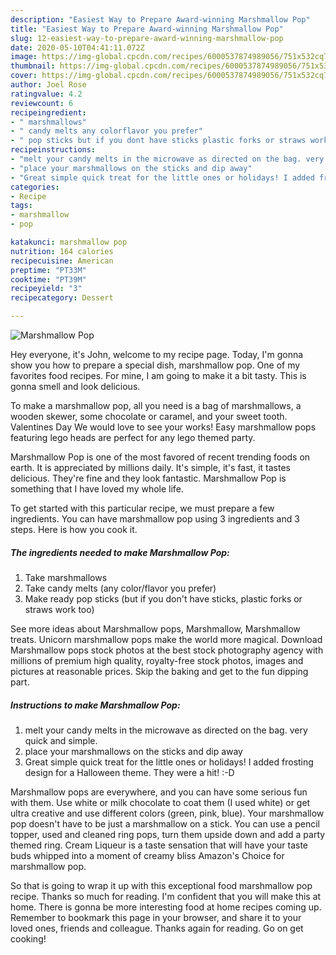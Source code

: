 ```yaml
---
description: "Easiest Way to Prepare Award-winning Marshmallow Pop"
title: "Easiest Way to Prepare Award-winning Marshmallow Pop"
slug: 12-easiest-way-to-prepare-award-winning-marshmallow-pop
date: 2020-05-10T04:41:11.072Z
image: https://img-global.cpcdn.com/recipes/6000537874989056/751x532cq70/marshmallow-pop-recipe-main-photo.jpg
thumbnail: https://img-global.cpcdn.com/recipes/6000537874989056/751x532cq70/marshmallow-pop-recipe-main-photo.jpg
cover: https://img-global.cpcdn.com/recipes/6000537874989056/751x532cq70/marshmallow-pop-recipe-main-photo.jpg
author: Joel Rose
ratingvalue: 4.2
reviewcount: 6
recipeingredient:
- " marshmallows"
- " candy melts any colorflavor you prefer"
- " pop sticks but if you dont have sticks plastic forks or straws work too"
recipeinstructions:
- "melt your candy melts in the microwave as directed on the bag. very quick and simple."
- "place your marshmallows on the sticks and dip away"
- "Great simple quick treat for the little ones or holidays! I added frosting design for a Halloween theme. They were a hit! :-D"
categories:
- Recipe
tags:
- marshmallow
- pop

katakunci: marshmallow pop 
nutrition: 164 calories
recipecuisine: American
preptime: "PT33M"
cooktime: "PT39M"
recipeyield: "3"
recipecategory: Dessert

---
```



![Marshmallow Pop](https://img-global.cpcdn.com/recipes/6000537874989056/751x532cq70/marshmallow-pop-recipe-main-photo.jpg)

Hey everyone, it's John, welcome to my recipe page. Today, I'm gonna show you how to prepare a special dish, marshmallow pop. One of my favorites food recipes. For mine, I am going to make it a bit tasty. This is gonna smell and look delicious.

To make a marshmallow pop, all you need is a bag of marshmallows, a wooden skewer, some chocolate or caramel, and your sweet tooth. Valentines Day We would love to see your works! Easy marshmallow pops featuring lego heads are perfect for any lego themed party.

Marshmallow Pop is one of the most favored of recent trending foods on earth. It is appreciated by millions daily. It's simple, it's fast, it tastes delicious. They're fine and they look fantastic. Marshmallow Pop is something that I have loved my whole life.


To get started with this particular recipe, we must prepare a few ingredients. You can have marshmallow pop using 3 ingredients and 3 steps. Here is how you cook it.

<!--inarticleads1-->

##### The ingredients needed to make Marshmallow Pop:

1. Take  marshmallows
1. Take  candy melts (any color/flavor you prefer)
1. Make ready  pop sticks (but if you don&#39;t have sticks, plastic forks or straws work too)


See more ideas about Marshmallow pops, Marshmallow, Marshmallow treats. Unicorn marshmallow pops make the world more magical. Download Marshmallow pops stock photos at the best stock photography agency with millions of premium high quality, royalty-free stock photos, images and pictures at reasonable prices. Skip the baking and get to the fun dipping part. 

<!--inarticleads2-->

##### Instructions to make Marshmallow Pop:

1. melt your candy melts in the microwave as directed on the bag. very quick and simple.
1. place your marshmallows on the sticks and dip away
1. Great simple quick treat for the little ones or holidays! I added frosting design for a Halloween theme. They were a hit! :-D


Marshmallow pops are everywhere, and you can have some serious fun with them. Use white or milk chocolate to coat them (I used white) or get ultra creative and use different colors (green, pink, blue). Your marshmallow pop doesn&#39;t have to be just a marshmallow on a stick. You can use a pencil topper, used and cleaned ring pops, turn them upside down and add a party themed ring. Cream Liqueur is a taste sensation that will have your taste buds whipped into a moment of creamy bliss Amazon&#39;s Choice for marshmallow pop. 

So that is going to wrap it up with this exceptional food marshmallow pop recipe. Thanks so much for reading. I'm confident that you will make this at home. There is gonna be more interesting food at home recipes coming up. Remember to bookmark this page in your browser, and share it to your loved ones, friends and colleague. Thanks again for reading. Go on get cooking!
